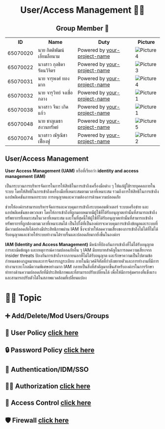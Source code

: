 <h1 align="center">User/Access Management 👤🔐</h1>

<h2 align="center">Group Member 🤝 </h2>


<table align="center">
  <tr>
    <th>ID</th>
    <th>Name</th>
    <th>Duty</th>
    <th>Picture</th>
  </tr>
  <tr>
    <td>65070020</td>
    <td>นาย กิตติพัฒน์ เอี่ยมลือนาม</td>
    <td>Powered by <a href="https://your-project-url">your-project-name</a></td>
    <td><img src="https://i.ibb.co/mqmPsT2/pic4.png" alt="Picture 4"></td>
  </tr>
  <tr>
    <td>65070022</td>
    <td>นางสาว กุลธิดา รัตนวิจิตร</td>
    <td>Powered by <a href="https://your-project-url">your-project-name</a></td>
    <td><img src="https://i.ibb.co/4KgyRD2/pic3.png" alt="Picture 3"></td>
  </tr>
  <tr>
    <td>65070031</td>
    <td>นาย จารุพงศ์ ทองมาก</td>
    <td>Powered by <a href="https://your-project-url">your-project-name</a></td>
    <td><img src="https://i.ibb.co/mqmPsT2/pic4.png" alt="Picture 4"></td>
  </tr>
  <tr>
    <td>65070032</td>
    <td>นาย จารุวิทย์ จงเชื่อกลาง</td>
    <td>Powered by <a href="https://your-project-url">your-project-name</a></td>
    <td><img src="https://i.ibb.co/jkBdkmP/pic6.jpg" alt="Picture 1"></td>
  </tr>
  <tr>
    <td>65070038</td>
    <td>นางสาว จีนะ เกิดแก้ว</td>
    <td>Powered by <a href="https://your-project-url">your-project-name</a></td>
    <td><img src="https://i.ibb.co/wSjhVh3/pic1.png" alt="Picture 1"></td>
  </tr>
  <tr>
    <td>65070048</td>
    <td>นาย ชาญเมธา สงวนทรัพย์</td>
    <td>Powered by <a href="https://your-project-url">your-project-name</a></td>
    <td><img src="https://i.ibb.co/zVP6n6G/pic5.png" alt="Picture 5"></td>
  </tr>
  <tr>
    <td>65070074</td>
    <td>นางสาว ณัฐณิชา เฟื่องฟู</td>
    <td>Powered by <a href="https://your-project-url">your-project-name</a></td>
    <td><img src="https://i.ibb.co/f8K9SB1/pic2.png" alt="Picture 2"></td>
  </tr>
</table>

## User/Access Management
<p><b>User Access Management (UAM)</b> หรือที่เรียกว่า <b>identity and access management (IAM)</b> </p>
<p>เป็นกระบวนการบริหารจัดการในการให้สิทธิในการเข้าถึงเครื่องมือต่าง ๆ ให้แก่ผู้ใช้รายบุคคลภายในระบบ โดยให้สิทธิในการเข้าถึงเครื่องมือที่เหมาะสมตามเวลาที่เหมาะสม รวมถึงการให้สิทธิในการเข้าถึงแอปพลิเคชันภายนอกระบบ การอนุญาตและความต้องการด้านความปลอดภัย</p>
<p>ช่วยให้องค์กรสามารถบริหารจัดการและควบคุมการเข้าถึงระบบคอมพิวเตอร์ ระบบเครือข่าย และแอปพลิเคชันของพวกเขา โดยให้การเข้าถึงที่ถูกมอบหมายมีผู้ใช้ที่ได้รับอนุญาตเท่านั้นที่สามารถเข้าถึงทรัพยากรที่เหมาะสมในเวลาที่เหมาะสม และในที่สุดนี้ให้ผู้ใช้ที่ได้รับอนุญาตเท่านั้นที่สามารถเข้าถึงทรัพยากรที่ถูกต้องตามเวลาที่เหมาะสมได้ เป็นไปได้ที่เป็นองค์กรจะควบคุมการเข้าถึงข้อมูลและระบบที่มีความปลอดภัยได้อย่างมีประสิทธิภาพผ่าน IAM ซึ่งจะช่วยให้ลดความเสี่ยงของการเข้าถึงไม่ได้ที่ไม่ได้รับอนุญาตและช่วยให้ระบบทำงานได้ราบรื่นและปลอดภัยมากยิ่งขึ้นในองค์กร</p>
<p> <b>IAM (Identity and Access Management)</b> มีหน้าที่ป้องกันการเข้าถึงที่ไม่ได้รับอนุญาต การละเมิดข้อมูล และเหตุการณ์ความปลอดภัยอื่น ๆ IAM มีบทบาทสำคัญในการลดความเสี่ยงจาก insider threats ป้องกันการเข้าถึงจากภายนอกที่ไม่ได้รับอนุญาต และรักษาความเป็นไปตามข้อกำหนดของกฎหมายและการจัดการกฎระเบียบ ภายในนิเวศดิจิทัลที่กำลังขยายตัวและการทำงานที่มีการทำงานระยะไกลมีความพิเศษอย่างมาก IAM กลายเป็นสิ่งที่สำคัญมากขึ้นสำหรับองค์กรในการรักษาท่าทางด้านความปลอดภัยที่มีประสิทธิภาพและที่สามารถปรับเปลี่ยนได้ เพื่อให้มีการคุ้มครองที่แข็งแรงและสามารถปรับตัวได้ในสภาพแวดล้อมที่เปลี่ยนแปลง</p>

# 📖✨ Topic
## :heavy_plus_sign: Add/Delete/Mod Users/Groups
## 🤖 User Policy [click here](Topic/userPolicy.md)
## 🔒 Password Policy [click here](Topic/passwordPolicy.md)
## 🔐 Authentication/IDM/SSO 
## 🕵️‍♀️ Authorization  [click here](Topic/Authorization.md)
## 🚧 Access Control [click here](Topic/Access-Control.md)
## 🛡️ Firewall [click here](Topic/firewall.md)



